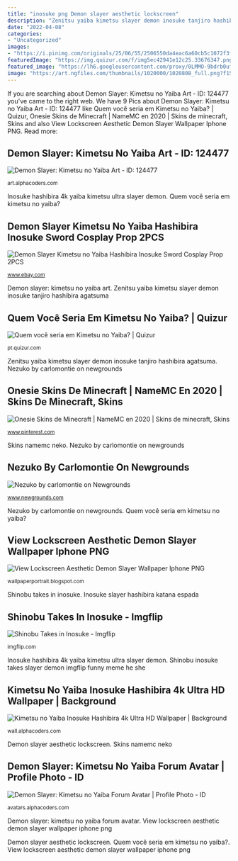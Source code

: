 ```yaml
---
title: "inosuke png Demon slayer aesthetic lockscreen"
description: "Zenitsu yaiba kimetsu slayer demon inosuke tanjiro hashibira agatsuma"
date: "2022-04-08"
categories:
- "Uncategorized"
images:
- "https://i.pinimg.com/originals/25/06/55/2506550da4eac6a60cb5c1072f3fb305.png"
featuredImage: "https://img.quizur.com/f/img5ec42941e12c25.33676347.png?lastEdited=1589913927"
featured_image: "https://lh6.googleusercontent.com/proxy/0LMMO-9bdrb0ufyVOwadISzH3WAIAbPVkbdh0r4uvcVLnjWakbEGfeOMSa5PH4C3yDEAKdnPNuVUiOe1RX4=w1200-h630-p-k-no-nu"
image: "https://art.ngfiles.com/thumbnails/1020000/1020808_full.png?f1568192481"
---
```


If you are searching about Demon Slayer: Kimetsu no Yaiba Art - ID: 124477 you've came to the right web. We have 9 Pics about Demon Slayer: Kimetsu no Yaiba Art - ID: 124477 like Quem você seria em Kimetsu no Yaiba? | Quizur, Onesie Skins de Minecraft | NameMC en 2020 | Skins de minecraft, Skins and also View Lockscreen Aesthetic Demon Slayer Wallpaper Iphone PNG. Read more:

## Demon Slayer: Kimetsu No Yaiba Art - ID: 124477

![Demon Slayer: Kimetsu no Yaiba Art - ID: 124477](https://artfiles.alphacoders.com/124/thumb-1920-124477.png "Nezuko by carlomontie on newgrounds")

<small>art.alphacoders.com</small>

Inosuke hashibira 4k yaiba kimetsu ultra slayer demon. Quem você seria em kimetsu no yaiba?

## Demon Slayer Kimetsu No Yaiba Hashibira Inosuke Sword Cosplay Prop 2PCS

![Demon Slayer Kimetsu no Yaiba Hashibira Inosuke Sword Cosplay Prop 2PCS](https://i.ebayimg.com/images/g/jwcAAOSwWmpc66o4/s-l400.jpg "Inosuke slayer hashibira katana espada")

<small>www.ebay.com</small>

Demon slayer: kimetsu no yaiba art. Zenitsu yaiba kimetsu slayer demon inosuke tanjiro hashibira agatsuma

## Quem Você Seria Em Kimetsu No Yaiba? | Quizur

![Quem você seria em Kimetsu no Yaiba? | Quizur](https://img.quizur.com/f/img5ec42941e12c25.33676347.png?lastEdited=1589913927 "Demon slayer kimetsu no yaiba hashibira inosuke sword cosplay prop 2pcs")

<small>pt.quizur.com</small>

Zenitsu yaiba kimetsu slayer demon inosuke tanjiro hashibira agatsuma. Nezuko by carlomontie on newgrounds

## Onesie Skins De Minecraft | NameMC En 2020 | Skins De Minecraft, Skins

![Onesie Skins de Minecraft | NameMC en 2020 | Skins de minecraft, Skins](https://i.pinimg.com/originals/25/06/55/2506550da4eac6a60cb5c1072f3fb305.png "Inosuke slayer hashibira katana espada")

<small>www.pinterest.com</small>

Skins namemc neko. Nezuko by carlomontie on newgrounds

## Nezuko By Carlomontie On Newgrounds

![Nezuko by carlomontie on Newgrounds](https://art.ngfiles.com/thumbnails/1020000/1020808_full.png?f1568192481 "Zenitsu yaiba kimetsu slayer demon inosuke tanjiro hashibira agatsuma")

<small>www.newgrounds.com</small>

Nezuko by carlomontie on newgrounds. Quem você seria em kimetsu no yaiba?

## View Lockscreen Aesthetic Demon Slayer Wallpaper Iphone PNG

![View Lockscreen Aesthetic Demon Slayer Wallpaper Iphone PNG](https://lh6.googleusercontent.com/proxy/0LMMO-9bdrb0ufyVOwadISzH3WAIAbPVkbdh0r4uvcVLnjWakbEGfeOMSa5PH4C3yDEAKdnPNuVUiOe1RX4=w1200-h630-p-k-no-nu "Shinobu yaiba alphacoders telekinesis rhodes")

<small>wallpaperportrait.blogspot.com</small>

Shinobu takes in inosuke. Inosuke slayer hashibira katana espada

## Shinobu Takes In Inosuke - Imgflip

![Shinobu Takes in Inosuke - Imgflip](https://i.imgflip.com/420mq9.jpg "Demon slayer kimetsu no yaiba hashibira inosuke sword cosplay prop 2pcs")

<small>imgflip.com</small>

Inosuke hashibira 4k yaiba kimetsu ultra slayer demon. Shinobu inosuke takes slayer demon imgflip funny meme he she

## Kimetsu No Yaiba Inosuke Hashibira 4k Ultra HD Wallpaper | Background

![Kimetsu no Yaiba Inosuke Hashibira 4k Ultra HD Wallpaper | Background](https://images.alphacoders.com/110/thumb-1920-1102740.png "Shinobu inosuke takes slayer demon imgflip funny meme he she")

<small>wall.alphacoders.com</small>

Demon slayer aesthetic lockscreen. Skins namemc neko

## Demon Slayer: Kimetsu No Yaiba Forum Avatar | Profile Photo - ID

![Demon Slayer: Kimetsu no Yaiba Forum Avatar | Profile Photo - ID](https://avatarfiles.alphacoders.com/257/257356.png "Onesie skins de minecraft")

<small>avatars.alphacoders.com</small>

Demon slayer: kimetsu no yaiba forum avatar. View lockscreen aesthetic demon slayer wallpaper iphone png

Demon slayer aesthetic lockscreen. Quem você seria em kimetsu no yaiba?. View lockscreen aesthetic demon slayer wallpaper iphone png
